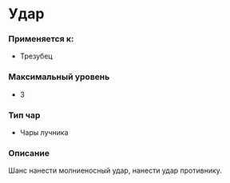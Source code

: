 # Удар

### Применяется к:

* Трезубец

### Максимальный уровень&#x20;

* 3

### Тип чар

* Чары лучника

### Описание&#x20;

Шанс нанести молниеносный удар, нанести удар противнику.
